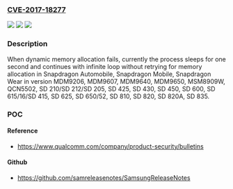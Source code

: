 ### [CVE-2017-18277](https://cve.mitre.org/cgi-bin/cvename.cgi?name=CVE-2017-18277)
![](https://img.shields.io/static/v1?label=Product&message=Snapdragon%20Automobile%2C%20Snapdragon%20Mobile%2C%20Snapdragon%20Wear&color=blue)
![](https://img.shields.io/static/v1?label=Version&message=n%2Fa&color=blue)
![](https://img.shields.io/static/v1?label=Vulnerability&message=Loop%20with%20Unreachable%20Exit%20Condition%20in%20WLAN&color=brighgreen)

### Description

When dynamic memory allocation fails, currently the process sleeps for one second and continues with infinite loop without retrying for memory allocation in Snapdragon Automobile, Snapdragon Mobile, Snapdragon Wear in version MDM9206, MDM9607, MDM9640, MDM9650, MSM8909W, QCN5502, SD 210/SD 212/SD 205, SD 425, SD 430, SD 450, SD 600, SD 615/16/SD 415, SD 625, SD 650/52, SD 810, SD 820, SD 820A, SD 835.

### POC

#### Reference
- https://www.qualcomm.com/company/product-security/bulletins

#### Github
- https://github.com/samreleasenotes/SamsungReleaseNotes

